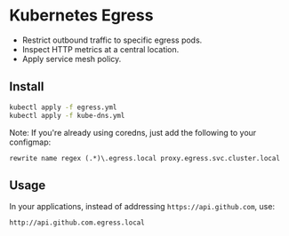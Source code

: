 # Kubernetes Egress

- Restrict outbound traffic to specific egress pods.
- Inspect HTTP metrics at a central location.
- Apply service mesh policy.

## Install

```bash
kubectl apply -f egress.yml
kubectl apply -f kube-dns.yml
```

Note: If you're already using coredns, just add the following to your configmap:

```
rewrite name regex (.*)\.egress.local proxy.egress.svc.cluster.local
```

## Usage

In your applications, instead of addressing `https://api.github.com`, use:

```
http://api.github.com.egress.local
```

